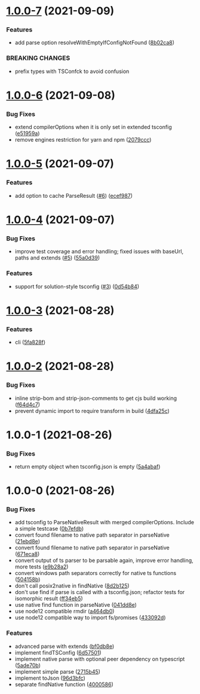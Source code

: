 # [1.0.0-7](https://github.com/dominikg/tsconfck/compare/tsconfck@1.0.0-6...tsconfck@1.0.0-7) (2021-09-09)


### Features

* add parse option resolveWithEmptyIfConfigNotFound ([8b02ca8](https://github.com/dominikg/tsconfck/commit/8b02ca8d6e9e26b1391935d10262890d6da4e1cd))


### BREAKING CHANGES

* prefix types with TSConfck to avoid confusion



# [1.0.0-6](https://github.com/dominikg/tsconfck/compare/tsconfck@1.0.0-5...tsconfck@1.0.0-6) (2021-09-08)


### Bug Fixes

* extend compilerOptions when it is only set in extended tsconfig ([e51959a](https://github.com/dominikg/tsconfck/commit/e51959a1bc026a4e439f6dca8c740b7e6b71dcc9))
* remove engines restriction for yarn and npm ([2079ccc](https://github.com/dominikg/tsconfck/commit/2079ccc5a2e895dd19819c82a818ba7167878f2a))



# [1.0.0-5](https://github.com/dominikg/tsconfck/compare/tsconfck@1.0.0-4...tsconfck@1.0.0-5) (2021-09-07)


### Features

* add option to cache ParseResult ([#6](https://github.com/dominikg/tsconfck/issues/6)) ([ecef987](https://github.com/dominikg/tsconfck/commit/ecef987b3f2196fd896aeb9f193a981490902660))



# [1.0.0-4](https://github.com/dominikg/tsconfck/compare/tsconfck@1.0.0-3...tsconfck@1.0.0-4) (2021-09-07)


### Bug Fixes

* improve test coverage and error handling; fixed issues with baseUrl, paths and extends ([#5](https://github.com/dominikg/tsconfck/issues/5)) ([55a0d39](https://github.com/dominikg/tsconfck/commit/55a0d391f17680bcdeb78da9acefef8517514cb8))


### Features

* support for solution-style tsconfig ([#3](https://github.com/dominikg/tsconfck/issues/3)) ([0d54b84](https://github.com/dominikg/tsconfck/commit/0d54b84c7e2754c4ce6344b737e7630964897190))



# [1.0.0-3](https://github.com/dominikg/tsconfck/compare/tsconfck@1.0.0-2...tsconfck@1.0.0-3) (2021-08-28)


### Features

* cli ([5fa828f](https://github.com/dominikg/tsconfck/commit/5fa828f7994e2feb04589c2728189b183aac26ed))



# [1.0.0-2](https://github.com/dominikg/tsconfck/compare/tsconfck@1.0.0-1...tsconfck@1.0.0-2) (2021-08-28)


### Bug Fixes

* inline strip-bom and strip-json-comments to get cjs build working ([f64d4c7](https://github.com/dominikg/tsconfck/commit/f64d4c7cdbcb619b46bc9a70bf8ab4f671959f76))
* prevent dynamic import to require transform in build ([4dfa25c](https://github.com/dominikg/tsconfck/commit/4dfa25c4abf6ba80535f48255a6bfe88b10a775b))



# 1.0.0-1 (2021-08-26)


### Bug Fixes

* return empty object when tsconfig.json is empty ([5a4abaf](https://github.com/dominikg/tsconfck/commit/5a4abaf1d690786b3c7e3946f4e66637b36fa9f0))



# 1.0.0-0 (2021-08-26)



### Bug Fixes

* add tsconfig to ParseNativeResult with merged compilerOptions. Include a simple testcase ([0b7efdb](https://github.com/dominikg/tsconfck/commit/0b7efdbcd1d2f1003d8f529e4777767ae1c692c6))
* convert found filename to native path separator in parseNative ([21ebd8e](https://github.com/dominikg/tsconfck/commit/21ebd8eb22f5dfb8751cef4b7e1df5138b296009))
* convert found filename to native path separator in parseNative ([671eca8](https://github.com/dominikg/tsconfck/commit/671eca8b4cbb4f2f6f5f91dad79d38bbe3201c3b))
* convert output of ts parser to be parsable again, improve error handling, more tests ([e9b28a2](https://github.com/dominikg/tsconfck/commit/e9b28a2bbc27db7ae48cf44b6d7d0f9e7e2f27bc))
* convert windows path separators correctly for native ts functions ([504158b](https://github.com/dominikg/tsconfck/commit/504158ba8efbe00758b0d07b022894352b2ff4bd))
* don't call posix2native in findNative ([8d2b125](https://github.com/dominikg/tsconfck/commit/8d2b125eb5b2ebf9c9cc8dbc203d0d7c77cda296))
* don't use find if parse is called with a tsconfig.json; refactor tests for isomorphic result ([ff34eb5](https://github.com/dominikg/tsconfck/commit/ff34eb5697a84b4a52b01774cf39accb0544b92b))
* use native find function in parseNative ([041dd8e](https://github.com/dominikg/tsconfck/commit/041dd8eabf2d99188628ab046a8b28c13fd31453))
* use node12 compatible rmdir ([a464db0](https://github.com/dominikg/tsconfck/commit/a464db0d95481fde6bf685e29a6757fefb597f21))
* use node12 compatible way to import fs/promises ([433092d](https://github.com/dominikg/tsconfck/commit/433092d019a57d495f6711be4e8852bedf6ab742))


### Features

* advanced parse with extends ([bf0db8e](https://github.com/dominikg/tsconfck/commit/bf0db8e80ef15b7bcd80c9ad584eda80fdce2a01))
* implement findTSConfig ([6d57501](https://github.com/dominikg/tsconfck/commit/6d575015b43d6408b7e04427a33b1dbec183781e))
* implement native parse with optional peer dependency on typescript ([5ade70b](https://github.com/dominikg/tsconfck/commit/5ade70bdbafddb0666496537cf135d7fadd7a6d8))
* implement simple parse ([2715b45](https://github.com/dominikg/tsconfck/commit/2715b45e64331a9390f29041d39e5dc23deee129))
* implement toJson ([96d3bfc](https://github.com/dominikg/tsconfck/commit/96d3bfc90c837a970e6ab08d3896ffe1978aaa34))
* separate findNative function ([4000586](https://github.com/dominikg/tsconfck/commit/40005863e9c68db3284c62bca6dd5155ec439cf6))





